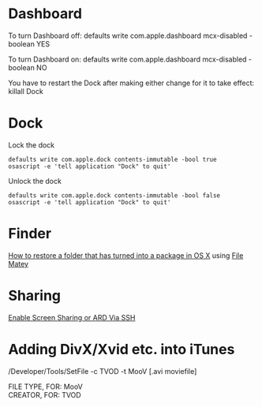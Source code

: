# Dashboard

To turn Dashboard off: 
	defaults write com.apple.dashboard mcx-disabled -boolean YES 

To turn Dashboard on:
	defaults write com.apple.dashboard mcx-disabled -boolean NO 

You have to restart the Dock after making either change for it to take effect:
	killall Dock

# Dock

Lock the dock

	defaults write com.apple.dock contents-immutable -bool true
	osascript -e 'tell application "Dock" to quit'
	
Unlock the dock

	defaults write com.apple.dock contents-immutable -bool false
	osascript -e 'tell application "Dock" to quit'
	
# Finder

  [How to restore a folder that has turned into a package in OS X](http://www.switchingtomac.com/tutorials/how-to-restore-a-folder-that-has-turned-into-a-package-in-os-x/) using [File Matey](http://www.macupdate.com/info.php/id/25470/file-matey)
  
# Sharing

  [Enable Screen Sharing or ARD Via SSH](http://www.farawaymac.com/mac-server/enable-screen-sharing-or-ard-via-ssh/)

# Adding DivX/Xvid etc. into iTunes

  /Developer/Tools/SetFile -c TVOD -t MooV [.avi moviefile]

FILE TYPE, FOR: MooV<br />
CREATOR, FOR: TVOD
